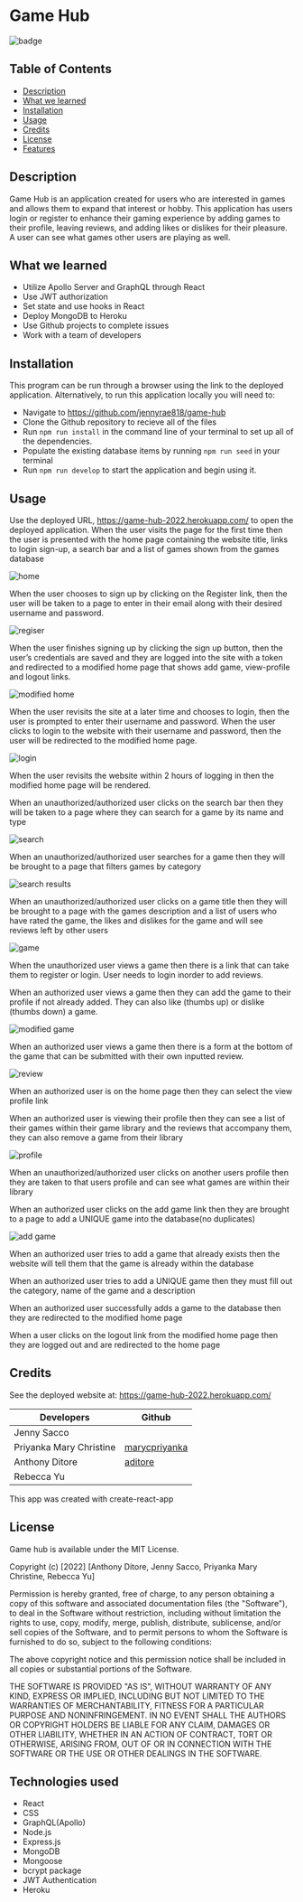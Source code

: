 # Game Hub

![badge](https://img.shields.io/badge/MIT-License-blue.svg)

## Table of Contents 

- [Description](#description)
- [What we learned](#what-we-learned)
- [Installation](#installation)
- [Usage](#usage)
- [Credits](#credits)
- [License](#license)
- [Features](#features)


## Description

Game Hub is an application created for users who are interested in games and allows them to expand that interest or hobby. This application has users login or register to enhance their gaming experience by adding games to their profile, leaving reviews, and adding likes or dislikes for their pleasure. A user can see what games other users are playing as well.

## What we learned

- Utilize Apollo Server and GraphQL through React
- Use JWT authorization
- Set state and use hooks in React
- Deploy MongoDB to Heroku
- Use Github projects to complete issues
- Work with a team of developers

## Installation

This program can be run through a browser using the link to the deployed application. Alternatively, to run this application locally you will need to:

- Navigate to https://github.com/jennyrae818/game-hub
- Clone the Github repository to recieve all of the files
- Run `npm run install` in the command line of your terminal to set up all of the dependencies.
- Populate the existing database items by running `npm run seed` in your terminal
- Run `npm run develop` to start the application and begin using it.

## Usage

Use the deployed URL, https://game-hub-2022.herokuapp.com/ to open the deployed application.
When the user visits the page for the first time 
then the user is presented with the home page containing the website title, links to login sign-up, a search bar and a list of games shown from the games database

![home](./client/public/images/screenshots/homeBeforeLogin.png)

When the user chooses to sign up by clicking on the Register link,
then the user will be taken to a page to enter in their email along with their desired username and password.

![regiser](./client/public/images/screenshots/gameHubRegister.png)

When the user finishes signing up by clicking the sign up button,
then the user’s credentials are saved and they are logged into the site with a token and redirected to a modified home page that shows add game, view-profile and logout links.

![modified home](./client/public/images/screenshots/homePageAfterLogin.png)

When the user revisits the site at a later time and chooses to login,
then the user is prompted to enter their username and password.
When the user clicks to login to the website with their username and password,
then the user will be redirected to the modified home page.

![login](./client/public/images/screenshots/Login.png)

When the user revisits the website within 2 hours of logging in
then the modified home page will be rendered.

When an unauthorized/authorized user clicks on the search bar
then they will be taken to a page where they can search for a game by its name and type

![search](./client/public/images/screenshots/search.png)

When an unauthorized/authorized user searches for a game
then they will be brought to a page that filters games by category

![search results](./client/public/images/screenshots/searchResults.png)

When an unauthorized/authorized user clicks on a game title
then they will be brought to a page with the games description and a list of users who have rated the game, the likes and dislikes for the game and will see reviews left by other users

![game](./client/public/images/screenshots/gamePageBeforeLogin.png)

When the unauthorized user views a game
then there is a link that can take them to register or login. User needs to login inorder to add reviews.

When an authorized user views a game
then they can add the game to their profile if not already added. They can also like (thumbs up) or dislike (thumbs down) a game.

![modified game](./client/public/images/screenshots/gamePageAfterLogin.png)

When an authorized user views a game
then there is a form at the bottom of the game that can be submitted with their own inputted review.

![review](./client/public/images/screenshots/Review.png)

When an authorized user is on the home page
then they can select the view profile link

When an authorized user is viewing their profile
then they can see a list of their games within their game library and the reviews that accompany them, they can also remove a game from their library

![profile](./client/public/images/screenshots/profile.png)

When an unauthorized/authorized user clicks on another users profile
then they are taken to that users profile and can see what games are within their library

When an authorized user clicks on the add game link
then they are brought to a page to add a UNIQUE game into the database(no duplicates)

![add game](./client/public/images/screenshots/addGame.png)

When an authorized user tries to add a game that already exists
then the website will tell them that the game is already within the database

When an authorized user tries to add a UNIQUE game
then they must fill out the category, name of the game and a description

When an authorized user successfully adds a game to the database
then they are redirected to the modified home page

When a user clicks on the logout link from the modified home page
then they are logged out and are redirected to the home page

## Credits

See the deployed website at: https://game-hub-2022.herokuapp.com/</br>

Developers | Github
--- | ---
Jenny Sacco |
Priyanka Mary Christine | [marycpriyanka](https://github.com/marycpriyanka)
Anthony Ditore | [aditore](https://github.com/aditore)
Rebecca Yu |

This app was created with create-react-app</br>

## License

Game hub is available under the MIT License.

Copyright (c) [2022] [Anthony Ditore, Jenny Sacco, Priyanka Mary Christine, Rebecca Yu]

Permission is hereby granted, free of charge, to any person obtaining a copy of this software and associated documentation files (the "Software"), to deal in the Software without restriction, including without limitation the rights to use, copy, modify, merge, publish, distribute, sublicense, and/or sell copies of the Software, and to permit persons to whom the Software is furnished to do so, subject to the following conditions:

The above copyright notice and this permission notice shall be included in all copies or substantial portions of the Software.

THE SOFTWARE IS PROVIDED "AS IS", WITHOUT WARRANTY OF ANY KIND, EXPRESS OR IMPLIED, INCLUDING BUT NOT LIMITED TO THE WARRANTIES OF MERCHANTABILITY, FITNESS FOR A PARTICULAR PURPOSE AND NONINFRINGEMENT. IN NO EVENT SHALL THE AUTHORS OR COPYRIGHT HOLDERS BE LIABLE FOR ANY CLAIM, DAMAGES OR OTHER LIABILITY, WHETHER IN AN ACTION OF CONTRACT, TORT OR OTHERWISE, ARISING FROM, OUT OF OR IN CONNECTION WITH THE SOFTWARE OR THE USE OR OTHER DEALINGS IN THE SOFTWARE.

## Technologies used

- React
- CSS
- GraphQL(Apollo)
- Node.js
- Express.js
- MongoDB
- Mongoose
- bcrypt package
- JWT Authentication
- Heroku

